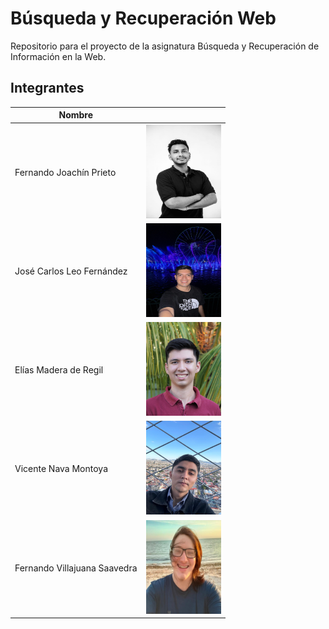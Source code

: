# Búsqueda y Recuperación Web
Repositorio para el proyecto de la asignatura Búsqueda y Recuperación de Información en la Web.

## Integrantes

| Nombre                        | <!-- -->                                                           |
| ----------------------------- | ------------------------------------------------------------------ |
| Fernando Joachín Prieto       | <img src="./Team/foto-joachin.jpg" width="120" height="150">       |
| José Carlos Leo Fernández     | <img src="./Team/foto-leo.JPG" width="120" height="150">           |
| Elías Madera de Regil         | <img src="./Team/foto-elias.jpg" width="120" height="150">         |
| Vicente Nava Montoya          | <img src="./Team/foto-vicente.jpg" width="120" height="150">    |
| Fernando Villajuana Saavedra  | <img src="./Team/foto-villajuana.jpg" width="120" height="150">    |
